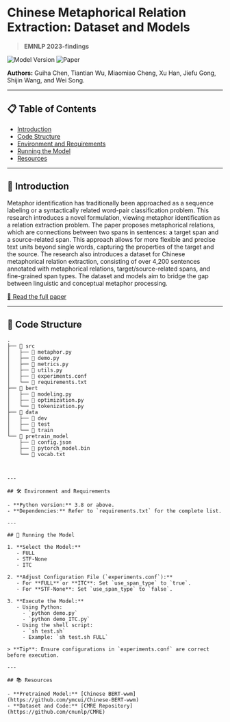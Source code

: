 # Chinese Metaphorical Relation Extraction: Dataset and Models
> **EMNLP 2023-findings**

![Model Version](https://img.shields.io/badge/Model-PyTorch-blue) ![Paper](https://img.shields.io/badge/Paper-EMNLP2023-green)

**Authors:** Guiha Chen, Tiantian Wu, Miaomiao Cheng, Xu Han, Jiefu Gong, Shijin Wang, and Wei Song.

---

## 📋 Table of Contents
- [Introduction](#introduction)
- [Code Structure](#code-structure)
- [Environment and Requirements](#environment-and-requirements)
- [Running the Model](#running-the-model)
- [Resources](#resources)


---

## 📌 Introduction

Metaphor identification has traditionally been approached as a sequence labeling or a syntactically related word-pair classification problem. This research introduces a novel formulation, viewing metaphor identification as a relation extraction problem. The paper proposes metaphorical relations, which are connections between two spans in sentences: a target span and a source-related span. This approach allows for more flexible and precise text units beyond single words, capturing the properties of the target and the source. The research also introduces a dataset for Chinese metaphorical relation extraction, consisting of over 4,200 sentences annotated with metaphorical relations, target/source-related spans, and fine-grained span types. The dataset and models aim to bridge the gap between linguistic and conceptual metaphor processing.

[📜 Read the full paper](https://myaidrive.com/6ABGmy6hsiYLDFTY/2312_chinese.pdf)

---

## 📂 Code Structure

```plaintext
.
├── 📁 src
│   ├── 📄 metaphor.py
│   ├── 📄 demo.py
│   ├── 📄 metrics.py
│   ├── 📄 utils.py
│   ├── 📄 experiments.conf
│   └── 📄 requirements.txt
├── 📁 bert
│   ├── 📄 modeling.py
│   ├── 📄 optimization.py
│   └── 📄 tokenization.py
├── 📁 data
│   ├── 📁 dev
│   ├── 📁 test
│   └── 📁 train
└── 📁 pretrain_model
    ├── 📄 config.json
    ├── 📄 pytorch_model.bin
    └── 📄 vocab.txt


  
---

## 🛠 Environment and Requirements

- **Python version:** 3.8 or above.
- **Dependencies:** Refer to `requirements.txt` for the complete list.

---

## 🚀 Running the Model

1. **Select the Model:** 
   - FULL
   - STF-None
   - ITC

2. **Adjust Configuration File (`experiments.conf`):** 
   - For **FULL** or **ITC**: Set `use_span_type` to `true`.
   - For **STF-None**: Set `use_span_type` to `false`.

3. **Execute the Model:** 
   - Using Python: 
     - `python demo.py`
     - `python demo_ITC.py`
   - Using the shell script:
     - `sh test.sh`
     - Example: `sh test.sh FULL`

> **Tip**: Ensure configurations in `experiments.conf` are correct before execution.

---

## 📚 Resources

- **Pretrained Model:** [Chinese BERT-wwm](https://github.com/ymcui/Chinese-BERT-wwm)
- **Dataset and Code:** [CMRE Repository](https://github.com/cnunlp/CMRE)

